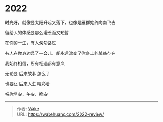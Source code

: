 # 2022


时光呀，就像是太阳升起又落下，也像是雁群始终向南飞去

留给人的体感是那么漫长而又短暂

在你的一生，有人匆匆路过

有人在你身边呆了一会儿，却永远改变了你身上的某些存在

我始终相信，所有相遇都有意义

无论是 后来故事 怎么了

也要让 后来人生 精彩着

祝你早安、午安、晚安

---

> 作者: [Wake](https://wakehuang.com/about)  
> URL: https://wakehuang.com/2022-review/  

